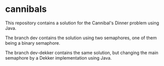 # cannibals

This repository contains a solution for the Cannibal's Dinner problem using Java.

The branch dev contains the solution using two semaphores, one of them being a binary semaphore.

The branch dev-dekker contains the same solution, but changing the main semaphore by a Dekker implementation using Java.